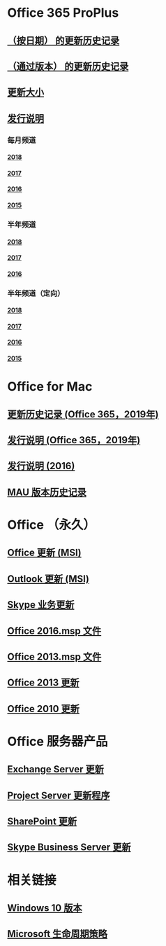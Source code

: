 # Office 365 ProPlus
## [（按日期） 的更新历史记录](update-history-office365-proplus-by-date.md)
## [（通过版本） 的更新历史记录](update-history-office365-proplus-by-version.md)
## [更新大小](download-sizes-office365-proplus-updates.md)

## [发行说明](release-notes-office365-proplus.md)

### 每月频道
#### [2018](monthly-channel-2018.md)
#### [2017](monthly-channel-2017.md)
#### [2016](monthly-channel-2016.md)
#### [2015](monthly-channel-2015.md)

### 半年频道
#### [2018](semi-annual-channel-2018.md)
#### [2017](semi-annual-channel-2017.md)
#### [2016](semi-annual-channel-2016.md)

### 半年频道（定向）
#### [2018](semi-annual-channel-targeted-2018.md)
#### [2017](semi-annual-channel-targeted-2017.md)
#### [2016](semi-annual-channel-targeted-2016.md)
#### [2015](semi-annual-channel-targeted-2015.md)

# Office for Mac
## [更新历史记录 (Office 365，2019年)](update-history-office-for-mac.md)
## [发行说明 (Office 365，2019年)](release-notes-office-for-mac.md)
## [发行说明 (2016)](release-notes-office-2016-mac.md)
## [MAU 版本历史记录](release-history-microsoft-autoupdate.md)

# Office （永久）
## [Office 更新 (MSI)](office-updates-msi.md)
## [Outlook 更新 (MSI)](outlook-updates-msi.md)
## [Skype 业务更新](https://docs.microsoft.com/SkypeForBusiness/sfb-client-updates)
## [Office 2016.msp 文件](msp-files-office-2016.md)
## [Office 2013.msp 文件](msp-files-office-2013.md)
## [Office 2013 更新](update-history-office-2013.md)
## [Office 2010 更新](update-history-office-2010-click-to-run.md)

# Office 服务器产品
## [Exchange Server 更新](https://technet.microsoft.com/library/hh135098(v=exchg.150).aspx)
## [Project Server 更新程序](project-server-updates.md)
## [SharePoint 更新](sharepoint-updates.md)
## [Skype Business Server 更新](https://docs.microsoft.com/SkypeForBusiness/sfb-server-updates)

# 相关链接
## [Windows 10 版本](https://www.microsoft.com/itpro/windows-10/release-information)
## [Microsoft 生命周期策略](https://support.microsoft.com/lifecycle)


